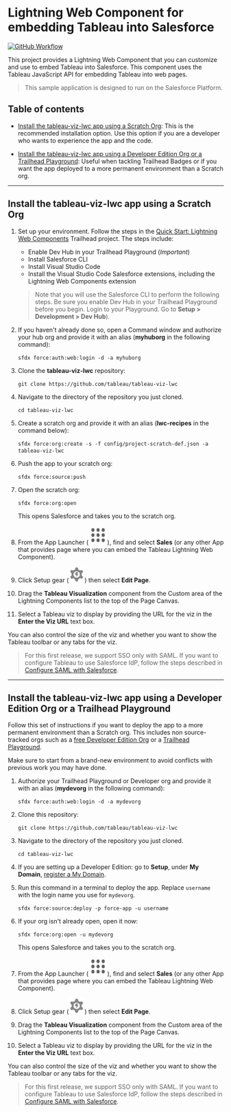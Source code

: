 # Lightning Web Component for embedding Tableau into Salesforce

[![GitHub Workflow](https://github.com/tableau/tableau-viz-lwc/workflows/CI/badge.svg?branch=master)](https://github.com/tableau/tableau-viz-lwc/actions)

This project provides a Lightning Web Component that you can customize and use to embed Tableau into Salesforce. This component uses the Tableau JavaScript API for embedding Tableau into web pages.

> This sample application is designed to run on the Salesforce Platform.

## Table of contents

- [Install the tableau-viz-lwc app using a Scratch Org](#install-the-tableau-viz-lwc-app-using-a-scratch-org): This is the recommended installation option. Use this option if you are a developer who wants to experience the app and the code.

- [Install the tableau-viz-lwc app using a Developer Edition Org or a Trailhead Playground](#install-the-tableau-viz-lwc-app-using-a-developer-edition-org-or-a-trailhead-playground): Useful when tackling Trailhead Badges or if you want the app deployed to a more permanent environment than a Scratch org.

____

## Install the tableau-viz-lwc app using a Scratch Org

1. Set up your environment. Follow the steps in the [Quick Start: Lightning Web Components](https://trailhead.salesforce.com/content/learn/projects/quick-start-lightning-web-components/) Trailhead project. The steps include:

    - Enable Dev Hub in your Trailhead Playground (*Important*)
    - Install Salesforce CLI
    - Install Visual Studio Code
    - Install the Visual Studio Code Salesforce extensions, including the Lightning Web Components extension

   > Note that you will use the Salesforce CLI to perform the following steps. Be sure you enable Dev Hub in your Trailhead Playground before you begin. Login to your Playground. Go to **Setup > Development > Dev Hub**).

1. If you haven't already done so, open a Command window and authorize your hub org and provide it with an alias (**myhuborg** in the following command):

    ```
    sfdx force:auth:web:login -d -a myhuborg

    ```

1. Clone the **tableau-viz-lwc** repository:

    ```
    git clone https://github.com/tableau/tableau-viz-lwc

    ```

1. Navigate to the directory of the repository you just cloned.

   ```
   cd tableau-viz-lwc

   ```

1. Create a scratch org and provide it with an alias (**lwc-recipes** in the command below):

    ```
    sfdx force:org:create -s -f config/project-scratch-def.json -a tableau-viz-lwc

    ```

1. Push the app to your scratch org:

    ```
    sfdx force:source:push
    ```

1. Open the scratch org:

    ```
    sfdx force:org:open

    ```

    This opens Salesforce and takes you to the scratch org.

1. From the App Launcher (![alt text](./assets/salesforce_icon-applauncher-large.jpg)), find and select **Sales** (or any other App that provides page where you can embed the Tableau Lightning Web Component).

1. Click Setup gear (![alt text](./assets/salesforce_icon-setup-large.jpg)) then select **Edit Page**.

1. Drag the **Tableau Visualization** component from the Custom area of the Lightning Components list to the top of the Page Canvas.

1. Select a Tableau viz to display by providing the URL for the viz in the **Enter the Viz URL** text box.

  You can also control the size of the viz and whether you want to show the Tableau toolbar or any tabs for the viz.
  
> For this first release, we support SSO only with SAML. If you want to configure Tableau to use Salesforce IdP, follow the steps described in [Configure SAML with Salesforce](https://help.tableau.com/current/online/en-us/saml_config_salesforce.htm).


___

## Install the tableau-viz-lwc app using a Developer Edition Org or a Trailhead Playground

Follow this set of instructions if you want to deploy the app to a more permanent environment than a Scratch org.
This includes non source-tracked orgs such as a [free Developer Edition Org](https://developer.salesforce.com/signup) or a [Trailhead Playground](https://trailhead.salesforce.com/).

Make sure to start from a brand-new environment to avoid conflicts with previous work you may have done.

1. Authorize your Trailhead Playground or Developer org and provide it with an alias (**mydevorg** in the following command):

    ```
    sfdx force:auth:web:login -d -a mydevorg
    ```

1. Clone this repository:

    ```
    git clone https://github.com/tableau/tableau-viz-lwc

    ```

1. Navigate to the directory of the repository you just cloned.

   ```
   cd tableau-viz-lwc

   ```

1. If you are setting up a Developer Edition: go to **Setup**, under **My Domain**, [register a My Domain](https://help.salesforce.com/articleView?id=domain_name_setup.htm&type=5).

1. Run this command in a terminal to deploy the app. Replace `username` with the login name you use for `mydevorg`.

    ```
    sfdx force:source:deploy -p force-app -u username
    ```

1. If your org isn't already open, open it now:

    ```
    sfdx force:org:open -u mydevorg
    ```

    This opens Salesforce and takes you to the scratch org.

1. From the App Launcher (![alt text](./assets/salesforce_icon-applauncher-large.jpg)), find and select **Sales** (or any other App that provides page where you can embed the Tableau Lightning Web Component).

1. Click Setup gear (![alt text](./assets/salesforce_icon-setup-large.jpg)) then select **Edit Page**.

1. Drag the **Tableau Visualization** component from the Custom area of the Lightning Components list to the top of the Page Canvas.

1. Select a Tableau viz to display by providing the URL for the viz in the **Enter the Viz URL** text box.

  You can also control the size of the viz and whether you want to show the Tableau toolbar or any tabs for the viz.
  
> For this first release, we support SSO only with SAML. If you want to configure Tableau to use Salesforce IdP, follow the steps described in [Configure SAML with Salesforce](https://help.tableau.com/current/online/en-us/saml_config_salesforce.htm).
